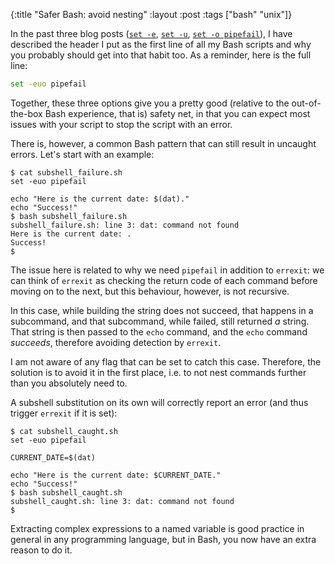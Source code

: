 {:title "Safer Bash: avoid nesting"
 :layout :post
 :tags ["bash" "unix"]}

In the past three blog posts ([`set -e`], [`set -u`], [`set -o pipefail`]), I
have described the header I put as the first line of all my Bash scripts and
why you probably should get into that habit too. As a reminder, here is the
full line:

```bash
set -euo pipefail
```

Together, these three options give you a pretty good (relative to the
out-of-the-box Bash experience, that is) safety net, in that you can expect
most issues with your script to stop the script with an error.

There is, however, a common Bash pattern that can still result in uncaught
errors. Let's start with an example:

```shell
$ cat subshell_failure.sh
set -euo pipefail

echo "Here is the current date: $(dat)."
echo "Success!"
$ bash subshell_failure.sh
subshell_failure.sh: line 3: dat: command not found
Here is the current date: .
Success!
$
```

The issue here is related to why we need `pipefail` in addition to `errexit`:
we can think of `errexit` as checking the return code of each command before
moving on to the next, but this behaviour, however, is not recursive.

In this case, while building the string does not succeed, that happens in a
subcommand, and that subcommand, while failed, still returned _a_ string. That
string is then passed to the `echo` command, and the `echo` command _succeeds_,
therefore avoiding detection by `errexit`.

I am not aware of any flag that can be set to catch this case. Therefore, the
solution is to avoid it in the first place, i.e. to not nest commands further
than you absolutely need to.

A subshell substitution on its own will correctly report an error (and thus
trigger `errexit` if it is set):

```shell
$ cat subshell_caught.sh
set -euo pipefail

CURRENT_DATE=$(dat)

echo "Here is the current date: $CURRENT_DATE."
echo "Success!"
$ bash subshell_caught.sh
subshell_caught.sh: line 3: dat: command not found
$
```

Extracting complex expressions to a named variable is good practice in general
in any programming language, but in Bash, you now have an extra reason to do
it.

[`set -e`]: /posts/2021-01-17-bash-set-dash-e
[`set -u`]: /posts/2021-01-24-bash-set-dash-u
[`set -o pipefail`]: /posts/2021-01-31-bash-set-pipefail
